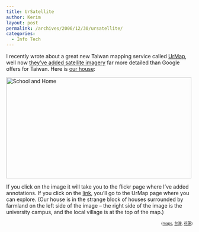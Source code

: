 ```yaml
---
title: UrSatellite
author: Kerim
layout: post
permalink: /archives/2006/12/30/ursatellite/
categories:
  - Info Tech
---
```

I recently wrote about a great new Taiwan mapping service called <a href="http://test.oxus.net/archives/2006/11/12/urmap/" onclick="_gaq.push(['_trackEvent', 'outbound-article', 'http://test.oxus.net/archives/2006/11/12/urmap/', 'UrMap']);" >UrMap</a>, well now <a href="http://blog.urmap.com/?p=172" onclick="_gaq.push(['_trackEvent', 'outbound-article', 'http://blog.urmap.com/?p=172', 'they&#8217;ve added satellite imagery']);" >they&#8217;ve added satellite imagery</a> far more detailed than Google offers for Taiwan. Here is <a href="http://tinyurl.com/yekvt5" onclick="_gaq.push(['_trackEvent', 'outbound-article', 'http://tinyurl.com/yekvt5', 'our house']);" >our house</a>:

<a href="http://www.flickr.com/photos/kerim/339445598/" onclick="_gaq.push(['_trackEvent', 'outbound-article', 'http://www.flickr.com/photos/kerim/339445598/', '']);"  title="Photo Sharing"><img src="http://farm1.static.flickr.com/146/339445598_6a50a1ec71.jpg" width="500" height="272" alt="School and Home" /></a>

If you click on the image it will take you to the flickr page where I&#8217;ve added annotations. If you click on the <a href="http://tinyurl.com/yekvt5" onclick="_gaq.push(['_trackEvent', 'outbound-article', 'http://tinyurl.com/yekvt5', 'link']);" >link</a>, you&#8217;ll go to the UrMap page where you can explore. (Our house is in the strange block of houses surrounded by farmland on the left side of the image &#8211; the right side of the image is the university campus, and the local village is at the top of the map.)  
<!-- technorati tags start -->

<div style="text-align:right;">
  <span style="font-size:x-small;">{<a href="http://www.technorati.com/tag/maps" onclick="_gaq.push(['_trackEvent', 'outbound-article', 'http://www.technorati.com/tag/maps', 'maps']);"  rel="tag">maps</a>, <a href="http://www.technorati.com/tag/台灣" onclick="_gaq.push(['_trackEvent', 'outbound-article', 'http://www.technorati.com/tag/台灣', '台灣']);"  rel="tag">台灣</a>, <a href="http://www.technorati.com/tag/花蓮" onclick="_gaq.push(['_trackEvent', 'outbound-article', 'http://www.technorati.com/tag/花蓮', '花蓮']);"  rel="tag">花蓮</a>}</span>


<!-- technorati tags end -->

